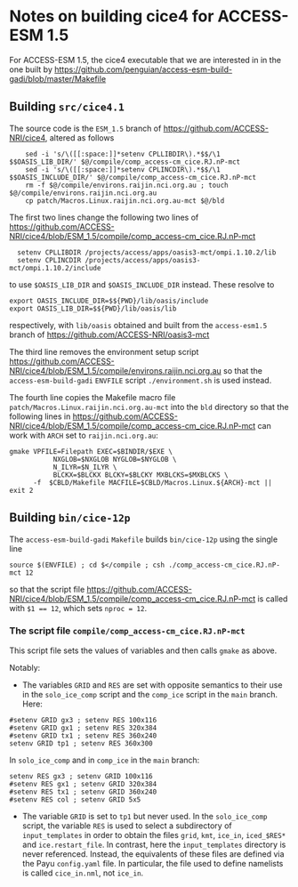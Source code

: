 # Notes on building cice4 for ACCESS-ESM 1.5

For ACCESS-ESM 1.5, the cice4 executable that we are interested in in the one built by 
https://github.com/penguian/access-esm-build-gadi/blob/master/Makefile

## Building `src/cice4.1`

The source code is the `ESM_1.5` branch of https://github.com/ACCESS-NRI/cice4, altered as follows

```
	sed -i 's/\([[:space:]]*setenv CPLLIBDIR\).*$$/\1 $$OASIS_LIB_DIR/' $@/compile/comp_access-cm_cice.RJ.nP-mct
	sed -i 's/\([[:space:]]*setenv CPLINCDIR\).*$$/\1 $$OASIS_INCLUDE_DIR/' $@/compile/comp_access-cm_cice.RJ.nP-mct
	rm -f $@/compile/environs.raijin.nci.org.au ; touch $@/compile/environs.raijin.nci.org.au
	cp patch/Macros.Linux.raijin.nci.org.au-mct $@/bld
```
The first two lines change the following two lines of https://github.com/ACCESS-NRI/cice4/blob/ESM_1.5/compile/comp_access-cm_cice.RJ.nP-mct
```
  setenv CPLLIBDIR /projects/access/apps/oasis3-mct/ompi.1.10.2/lib
  setenv CPLINCDIR /projects/access/apps/oasis3-mct/ompi.1.10.2/include
```
to use `$OASIS_LIB_DIR` and `$OASIS_INCLUDE_DIR` instead. These resolve to
```
export OASIS_INCLUDE_DIR=$${PWD}/lib/oasis/include
export OASIS_LIB_DIR=$${PWD}/lib/oasis/lib
```
respectively, with `lib/oasis` obtained and built from the `access-esm1.5` branch of https://github.com/ACCESS-NRI/oasis3-mct

The third line removes the environment setup script https://github.com/ACCESS-NRI/cice4/blob/ESM_1.5/compile/environs.raijin.nci.org.au so that 
the `access-esm-build-gadi` `ENVFILE` script `./environment.sh` is used instead.

The fourth line copies the Makefile macro file `patch/Macros.Linux.raijin.nci.org.au-mct` into the `bld` directory so that the following lines in
https://github.com/ACCESS-NRI/cice4/blob/ESM_1.5/compile/comp_access-cm_cice.RJ.nP-mct can work with `ARCH` set to `raijin.nci.org.au`:
```
gmake VPFILE=Filepath EXEC=$BINDIR/$EXE \
           NXGLOB=$NXGLOB NYGLOB=$NYGLOB \
           N_ILYR=$N_ILYR \
           BLCKX=$BLCKX BLCKY=$BLCKY MXBLCKS=$MXBLCKS \
      -f  $CBLD/Makefile MACFILE=$CBLD/Macros.Linux.${ARCH}-mct || exit 2
```

## Building `bin/cice-12p`

The `access-esm-build-gadi` `Makefile` builds `bin/cice-12p` using the single line
```
source $(ENVFILE) ; cd $</compile ; csh ./comp_access-cm_cice.RJ.nP-mct 12
```
so that the script file https://github.com/ACCESS-NRI/cice4/blob/ESM_1.5/compile/comp_access-cm_cice.RJ.nP-mct is called with `$1 == 12`, which sets `nproc = 12`.

### The script file `compile/comp_access-cm_cice.RJ.nP-mct`

This script file sets the values of variables and then calls `gmake` as above.

Notably:

* The variables `GRID` and `RES` are set with opposite semantics to their use in the `solo_ice_comp` script and the `comp_ice` script in the `main` branch. Here:
```
#setenv GRID gx3 ; setenv RES 100x116
#setenv GRID gx1 ; setenv RES 320x384
#setenv GRID tx1 ; setenv RES 360x240
setenv GRID tp1 ; setenv RES 360x300
```
In `solo_ice_comp` and in `comp_ice` in the `main` branch:
```
setenv RES gx3 ; setenv GRID 100x116
#setenv RES gx1 ; setenv GRID 320x384
#setenv RES tx1 ; setenv GRID 360x240
#setenv RES col ; setenv GRID 5x5
```

* The variable `GRID` is set to `tp1` but never used. 
In the `solo_ice_comp` script, the variable `RES` is used to select a subdirectory of `input_templates` in order to
obtain the files `grid`, `kmt`, `ice_in`, `iced_$RES*` and `ice.restart_file`.
In contrast, here the `input_templates` directory is never referenced.
Instead, the equivalents of these files are defined via the Payu `config.yaml` file.
In particular, the file used to define namelists is called `cice_in.nml`, not `ice_in`.
